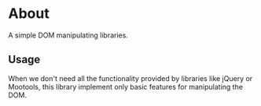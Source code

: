 About
=============
A simple DOM manipulating libraries.

Usage
------------
When we don't need all the functionality provided by libraries like jQuery or Mootools, this library implement only basic features for manipulating the DOM.
